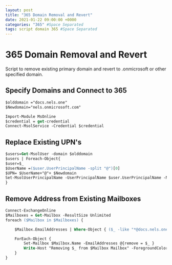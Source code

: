 ```yaml
---
layout: post
title: "365 Domain Removal and Revert"
date: 2021-01-22 09:00:00 +0000
categories: "365" #Space Separated
tags: script domain 365 #Space Separated
---
```


# 365 Domain Removal and Revert

Script to remove existing primary domain and revert to .onmicrosoft or other specified domain.

## Specify Domains and Connect to 365

```ps
$olddomain ="docs.nels.one"
$Newdomain="nels.onmicrosoft.com"

Import-Module MsOnline
$credential = get-credential
Connect-MsolService -Credential $credential
```
## Replace Existing UPN's

```ps
$users=Get-MsolUser -domain $olddomain
$users | Foreach-Object{ 
$user=$_
$UserName =($user.UserPrincipalName -split "@")[0]
$UPN= $UserName+"@"+ $Newdomain 
Set-MsolUserPrincipalName -UserPrincipalName $user.UserPrincipalName -NewUserPrincipalName $UPN
}
```
## Remove Address from Existing Mailboxes

```ps
Connect-ExchangeOnline
$Mailboxes = Get-Mailbox -ResultSize Unlimited
foreach ($Mailbox in $Mailboxes) {

    $Mailbox.EmailAddresses | Where-Object { ($_ -like "*@docs.nels.one") } | 

    ForEach-Object {
        Set-Mailbox $Mailbox.Name -EmailAddresses @{remove = $_ }
        Write-Host "Removing $_ from $Mailbox Mailbox" -ForegroundColor Green
    }
}
```